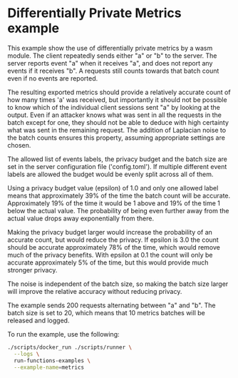 # Differentially Private Metrics example

This example show the use of differentially private metrics by a wasm module.
The client repeatedly sends either "a" or "b" to the server. The server reports
event "a" when it receives "a", and does not report any events if it receives
"b". A requests still counts towards that batch count even if no events are
reported.

The resulting exported metrics should provide a relatively accurate count of how
many times 'a' was received, but importantly it should not be possible to know
which of the individual client sessions sent "a" by looking at the output. Even
if an attacker knows what was sent in all the requests in the batch except for
one, they should not be able to deduce with high certainty what was sent in the
remaining request. The addition of Laplacian noise to the batch counts ensures
this property, assuming appropriate settings are chosen.

The allowed list of events labels, the privacy budget and the batch size are set
in the server configuration file ('config.toml'). If multiple different event
labels are allowed the budget would be evenly split across all of them.

Using a privacy budget value (epsilon) of 1.0 and only one allowed label means
that approximately 39% of the time the batch count will be accurate.
Approximately 19% of the time it would be 1 above and 19% of the time 1 below
the actual value. The probability of being even further away from the actual
value drops away exponentially from there.

Making the privacy budget larger would increase the probability of an accurate
count, but would reduce the privacy. If epsilon is 3.0 the count should be
accurate approximately 78% of the time, which would remove much of the privacy
benefits. With epsilon at 0.1 the count will only be accurate approximately 5%
of the time, but this would provide much stronger privacy.

The noise is independent of the batch size, so making the batch size larger will
improve the relative accuracy without reducing privacy.

The example sends 200 requests alternating between "a" and "b". The batch size
is set to 20, which means that 10 metrics batches will be released and logged.

To run the example, use the following:

```bash
./scripts/docker_run ./scripts/runner \
  --logs \
  run-functions-examples \
  --example-name=metrics
```

